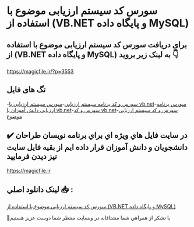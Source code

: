 # سورس کد سیستم ارزیابی موضوع با استفاده از (VB.NET و پایگاه داده MySQL)

## برای دریافت سورس کد سیستم ارزیابی موضوع با استفاده از (VB.NET و پایگاه داده MySQL) به لینک زیر بروید 👇

https://magicfile.ir/?p=3553

## تگ های فایل

-[سورس و کد برنامه سیستم ارزیابی](https://magicfile.ir/product/%d8%b3%d9%88%d8%b1%d8%b3-%da%a9%d8%af%d8%b3%db%8c%d8%b3%d8%aa%d9%85-%d8%a7%d8%b1%d8%b2%db%8c%d8%a7%d8%a8%db%8c-%d9%85%d9%88%d8%b6%d9%88%d8%b9-%d8%a8%d8%a7-%d8%a7%d8%b3%d8%aa%d9%81%d8%a7%d8%af%d9%87-%d8%a7%d8%b2vbnet-mysql/)-[سورس سیستم ارزیابی با vb.net](https://magicfile.ir/product/%d8%b3%d9%88%d8%b1%d8%b3-%da%a9%d8%af%d8%b3%db%8c%d8%b3%d8%aa%d9%85-%d8%a7%d8%b1%d8%b2%db%8c%d8%a7%d8%a8%db%8c-%d9%85%d9%88%d8%b6%d9%88%d8%b9-%d8%a8%d8%a7-%d8%a7%d8%b3%d8%aa%d9%81%d8%a7%d8%af%d9%87-%d8%a7%d8%b2vbnet-mysql/)-[سورس برنامه ارزیابی دانش آموزان با vb.net](https://magicfile.ir/product/%d8%b3%d9%88%d8%b1%d8%b3-%da%a9%d8%af%d8%b3%db%8c%d8%b3%d8%aa%d9%85-%d8%a7%d8%b1%d8%b2%db%8c%d8%a7%d8%a8%db%8c-%d9%85%d9%88%d8%b6%d9%88%d8%b9-%d8%a8%d8%a7-%d8%a7%d8%b3%d8%aa%d9%81%d8%a7%d8%af%d9%87-%d8%a7%d8%b2vbnet-mysql/)-[سورس و کد vb.net](https://magicfile.ir/product/%d8%b3%d9%88%d8%b1%d8%b3-%da%a9%d8%af%d8%b3%db%8c%d8%b3%d8%aa%d9%85-%d8%a7%d8%b1%d8%b2%db%8c%d8%a7%d8%a8%db%8c-%d9%85%d9%88%d8%b6%d9%88%d8%b9-%d8%a8%d8%a7-%d8%a7%d8%b3%d8%aa%d9%81%d8%a7%d8%af%d9%87-%d8%a7%d8%b2vbnet-mysql/)-[سورس و کد سیستم ارزیابی موضوع](https://magicfile.ir/product/%d8%b3%d9%88%d8%b1%d8%b3-%da%a9%d8%af%d8%b3%db%8c%d8%b3%d8%aa%d9%85-%d8%a7%d8%b1%d8%b2%db%8c%d8%a7%d8%a8%db%8c-%d9%85%d9%88%d8%b6%d9%88%d8%b9-%d8%a8%d8%a7-%d8%a7%d8%b3%d8%aa%d9%81%d8%a7%d8%af%d9%87-%d8%a7%d8%b2vbnet-mysql/)

## ✔️ در سايت فايل هاي ويژه اي براي برنامه نويسان طراحان دانشجويان و دانش آموزان قرار داده ايم از بقيه فايل سايت نيز ديدن فرماييد

https://magicfile.ir


## لينک دانلود اصلي 📥 :

[سورس کد سیستم ارزیابی موضوع با استفاده از (VB.NET و پایگاه داده MySQL)](https://magicfile.ir/product/%d8%b3%d9%88%d8%b1%d8%b3-%da%a9%d8%af%d8%b3%db%8c%d8%b3%d8%aa%d9%85-%d8%a7%d8%b1%d8%b2%db%8c%d8%a7%d8%a8%db%8c-%d9%85%d9%88%d8%b6%d9%88%d8%b9-%d8%a8%d8%a7-%d8%a7%d8%b3%d8%aa%d9%81%d8%a7%d8%af%d9%87-%d8%a7%d8%b2vbnet-mysql/) 


🙏با تشکر از همراهي شما مشتاقانه در وبسایت منتظر شما دوست عزیز هستیم

